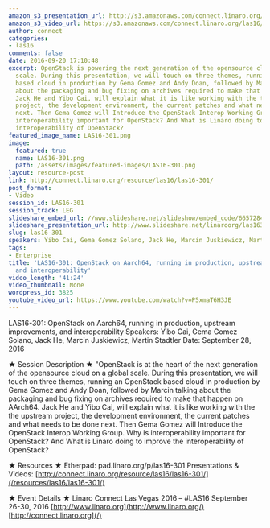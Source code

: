 ```yaml
---
amazon_s3_presentation_url: http://s3.amazonaws.com/connect.linaro.org/las16/Presentations/Wednesday/LAS16-301%20OpenStack%20on%20AArch64.pdf
amazon_s3_video_url: https://s3.amazonaws.com/connect.linaro.org/las16/Videos/Wednesday/LAS16-301%20OpenStack%20on%20Aarch64%2C%20running%20in%20production....mp4
author: connect
categories:
- las16
comments: false
date: 2016-09-20 17:10:48
excerpt: OpenStack is powering the next generation of the opensource cloud on a global
  scale. During this presentation, we will touch on three themes, running an OpenStack
  based cloud in production by Gema Gomez and Andy Doan, followed by Marcin talking
  about the packaging and bug fixing on archives required to make that happen on AArch64.
  Jack He and Yibo Cai, will explain what it is like working with the the upstream
  project, the development environment, the current patches and what needs to be done
  next. Then Gema Gomez will Introduce the OpenStack Interop Working Group. Why is
  interoperability important for OpenStack? And What is Linaro doing to improve the
  interoperability of OpenStack?
featured_image_name: LAS16-301.png
image:
  featured: true
  name: LAS16-301.png
  path: /assets/images/featured-images/LAS16-301.png
layout: resource-post
link: http://connect.linaro.org/resource/las16/las16-301/
post_format:
- Video
session_id: LAS16-301
session_track: LEG
slideshare_embed_url: //www.slideshare.net/slideshow/embed_code/66572844
slideshare_presentation_url: http://www.slideshare.net/linaroorg/las16301-openstack-on-aarch64-running-in-production-upstream-improvements-and-interoperability
slug: las16-301
speakers: Yibo Cai, Gema Gomez Solano, Jack He, Marcin Juskiewicz, Martin Stadtler
tags:
- Enterprise
title: 'LAS16-301: OpenStack on Aarch64, running in production, upstream improvements,
  and interoperability'
video_length: '41:24'
video_thumbnail: None
wordpress_id: 3825
youtube_video_url: https://www.youtube.com/watch?v=P5xmaT6H3JE
---
```


LAS16-301: OpenStack on Aarch64, running in production, upstream improvements, and interoperability
Speakers: Yibo Cai, Gema Gomez Solano, Jack He, Marcin Juskiewicz, Martin Stadtler
Date: September 28, 2016

★ Session Description ★
"OpenStack is at the heart of the next generation of the opensource cloud on a global scale. During this presentation, we will touch on three themes, running an OpenStack based cloud in production by Gema Gomez and Andy Doan, followed by Marcin talking about the packaging and bug fixing on archives required to make that happen on AArch64. Jack He and Yibo Cai, will explain what it is like working with the the upstream project, the development environment, the current patches and what needs to be done next. Then Gema Gomez will Introduce the OpenStack Interop Working Group. Why is interoperability important for OpenStack? And What is Linaro doing to improve the interoperability of OpenStack?

★ Resources ★
Etherpad: pad.linaro.org/p/las16-301
Presentations & Videos: [http://connect.linaro.org/resource/las16/las16-301/](/resources/las16/las16-301/)

★ Event Details ★
Linaro Connect Las Vegas 2016 – #LAS16
September 26-30, 2016
[http://www.linaro.org](http://www.linaro.org/)
[http://connect.linaro.org](/)